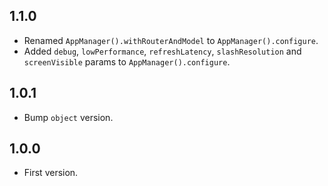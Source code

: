 ## 1.1.0

* Renamed `AppManager().withRouterAndModel` to `AppManager().configure`.
* Added `debug`, `lowPerformance`, `refreshLatency`, `slashResolution` and `screenVisible` params to `AppManager().configure`.

## 1.0.1

* Bump `object` version.

## 1.0.0

* First version.
